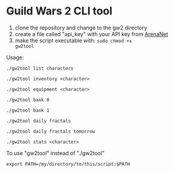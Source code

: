 # Guild Wars 2 CLI tool

1. clone the repository and change to the gw2 directory
2. create a file called "api_key" with your API key from [ArenaNet](account.arena.net/applications)
3. make the script executable with: <code>sudo chmod +x gw2tool</code>

Usage:

<code>./gw2tool list characters</code>

<code>./gw2tool inventory \<character></code>

<code>./gw2tool equipment \<character></code>

<code>./gw2tool bank 0</code>

<code>./gw2tool bank 1</code>

<code>./gw2tool daily fractals</code>

<code>./gw2tool daily fractals tomorrow</code>

<code>./gw2tool stats \<character></code>


To use "gw2tool" instead of "./gw2tool" 

<code>export PATH=/my/directory/to/this/script:$PATH</code>
